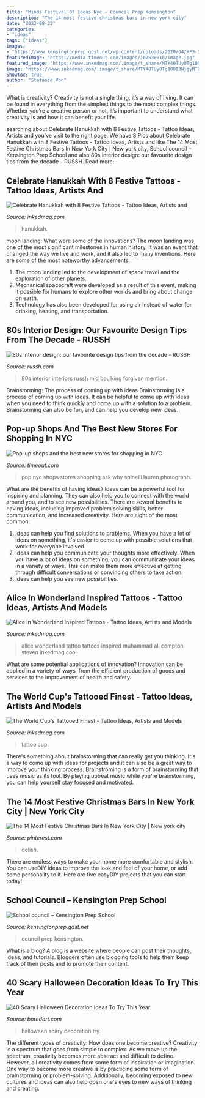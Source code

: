 ```yaml
---
title: "Minds Festival Of Ideas Nyc ~ Council Prep Kensington"
description: "The 14 most festive christmas bars in new york city"
date: "2023-08-22"
categories:
- "ideas"
tags: ["ideas"]
images:
- "https://www.kensingtonprep.gdst.net/wp-content/uploads/2020/04/KPS-School-Council-Thumbnail.jpg"
featuredImage: "https://media.timeout.com/images/102530018/image.jpg"
featured_image: "https://www.inkedmag.com/.image/t_share/MTY4OTUyOTg1ODI3NjgyMTE1/hanukkah-tattoo-fb.jpg"
image: "https://www.inkedmag.com/.image/t_share/MTY4OTUyOTg1ODI3NjgyMTE1/hanukkah-tattoo-fb.jpg"
ShowToc: true
author: "Stefanie Von"
---
```



What is creativity?
Creativity is not a single thing, it’s a way of living. It can be found in everything from the simplest things to the most complex things. Whether you’re a creative person or not, it’s important to understand what creativity is and how it can benefit your life.

	

		
searching about Celebrate Hanukkah with 8 Festive Tattoos - Tattoo Ideas, Artists and you've visit to the right page. We have 8 Pics about Celebrate Hanukkah with 8 Festive Tattoos - Tattoo Ideas, Artists and like The 14 Most Festive Christmas Bars In New York City | New york city, School council – Kensington Prep School and also 80s interior design: our favourite design tips from the decade - RUSSH. Read more:
		
    
## Celebrate Hanukkah With 8 Festive Tattoos - Tattoo Ideas, Artists And

<img loading=lazy src="https://www.inkedmag.com/.image/t_share/MTY4OTUyOTg1ODI3NjgyMTE1/hanukkah-tattoo-fb.jpg" onerror="this.onerror=null;this.src='https://tse3.mm.bing.net/th?id=OIP.vacqwTj2Psd5q77c1yECgQHaD4&amp;pid=15.1';" alt="Celebrate Hanukkah with 8 Festive Tattoos - Tattoo Ideas, Artists and">

_Source: inkedmag.com_

>hanukkah. 

	

moon landing: What were some of the innovations?
The moon landing was one of the most significant milestones in human history. It was an event that changed the way we live and work, and it also led to many inventions. Here are some of the most noteworthy advancements: 
1) The moon landing led to the development of space travel and the exploration of other planets. 
2) Mechanical spacecraft were developed as a result of this event, making it possible for humans to explore other worlds and bring about change on earth. 
3) Technology has also been developed for using air instead of water for drinking, heating, and transportation.

    
## 80s Interior Design: Our Favourite Design Tips From The Decade - RUSSH

<img loading=lazy src="https://www.russh.com/wp-content/uploads/2020/08/Untitled-10.jpg" onerror="this.onerror=null;this.src='https://tse3.mm.bing.net/th?id=OIP.S6mWTB787dAEVQOlrUS74QHaE8&amp;pid=15.1';" alt="80s interior design: our favourite design tips from the decade - RUSSH">

_Source: russh.com_

>80s interior interiors russh mid baulking forgiven mention. 

	

Brainstorming: The process of coming up with ideas
Brainstorming is a process of coming up with ideas. It can be helpful to come up with ideas when you need to think quickly and come up with a solution to a problem. Brainstorming can also be fun, and can help you develop new ideas.

    
## Pop-up Shops And The Best New Stores For Shopping In NYC

<img loading=lazy src="https://media.timeout.com/images/102530018/image.jpg" onerror="this.onerror=null;this.src='https://tse4.mm.bing.net/th?id=OIP.pwllgkHLfpIe9ikpDPQ90AHaE8&amp;pid=15.1';" alt="Pop-up shops and the best new stores for shopping in NYC">

_Source: timeout.com_

>pop nyc shops stores shopping ask why spinelli lauren photograph. 

	

What are the benefits of having ideas?
Ideas can be a powerful tool for inspiring and planning. They can also help you to connect with the world around you, and to see new possibilities. There are several benefits to having ideas, including improved problem solving skills, better communication, and increased creativity. Here are eight of the most common: 
1. Ideas can help you find solutions to problems. When you have a lot of ideas on something, it's easier to come up with possible solutions that work for everyone involved.
2. Ideas can help you communicate your thoughts more effectively. When you have a lot of ideas on something, you can communicate your ideas in a variety of ways. This can make them more effective at getting through difficult conversations or convincing others to take action. 
3. Ideas can help you see new possibilities.

    
## Alice In Wonderland Inspired Tattoos - Tattoo Ideas, Artists And Models

<img loading=lazy src="https://www.inkedmag.com/.image/t_share/MTU5MDMyNzcwNDgzMjAxNjg1/alice-in-wonderland-tattoo---steven_compton.png" onerror="this.onerror=null;this.src='https://tse4.mm.bing.net/th?id=OIP._C06spqOLiW_Be65kulb1wHaJM&amp;pid=15.1';" alt="Alice in Wonderland Inspired Tattoos - Tattoo Ideas, Artists and Models">

_Source: inkedmag.com_

>alice wonderland tattoo tattoos inspired muhammad ali compton steven inkedmag cool. 

	

What are some potential applications of innovation?
Innovation can be applied in a variety of ways, from the efficient production of goods and services to the improvement of health and safety.

    
## The World Cup&#039;s Tattooed Finest - Tattoo Ideas, Artists And Models

<img loading=lazy src="https://www.inkedmag.com/.image/t_share/MTU5MDMyMzMxODU3MzA3NDE2/fifafeature.jpg" onerror="this.onerror=null;this.src='https://tse1.mm.bing.net/th?id=OIP.Pk8II6NSqoR1Vjn4E7IeFQHaHa&amp;pid=15.1';" alt="The World Cup&#039;s Tattooed Finest - Tattoo Ideas, Artists and Models">

_Source: inkedmag.com_

>tattoo cup. 

	

There's something about brainstorming that can really get you thinking. It's a way to come up with ideas for projects and it can also be a great way to improve your thinking process. Brainstroming is a form of brainstorming that uses music as its tool. By playing upbeat music while you're brainstorming, you can help yourself stay focused and motivated.

    
## The 14 Most Festive Christmas Bars In New York City | New York City

<img loading=lazy src="https://i.pinimg.com/originals/aa/18/0e/aa180e00b74c8749a0d5a1993c8bd468.jpg" onerror="this.onerror=null;this.src='https://tse2.mm.bing.net/th?id=OIP.RqckPJrags2oXkL4Tw1z2QHaE4&amp;pid=15.1';" alt="The 14 Most Festive Christmas Bars In New York City | New york city">

_Source: pinterest.com_

>delish. 

	

There are endless ways to make your home more comfortable and stylish. You can useDIY ideas to improve the look and feel of your home, or add some personality to it. Here are five easyDIY projects that you can start today!

    
## School Council – Kensington Prep School

<img loading=lazy src="https://www.kensingtonprep.gdst.net/wp-content/uploads/2020/04/KPS-School-Council-Thumbnail.jpg" onerror="this.onerror=null;this.src='https://tse3.mm.bing.net/th?id=OIP.rEsEYW96Z_iOEcbcXdkV2gHaHa&amp;pid=15.1';" alt="School council – Kensington Prep School">

_Source: kensingtonprep.gdst.net_

>council prep kensington. 

	

What is a blog?
A blog is a website where people can post their thoughts, ideas, and tutorials. Bloggers often use blogging tools to help them keep track of their posts and to promote their content.

    
## 40 Scary Halloween Decoration Ideas To Try This Year

<img loading=lazy src="https://www.boredart.com/wp-content/uploads/2014/09/Scary-Halloween-Decoration-Ideas-to-try-this-Year-2.jpg" onerror="this.onerror=null;this.src='https://tse1.mm.bing.net/th?id=OIP.Bmp-B7NGakRu1hLLXGbwRgHaJ4&amp;pid=15.1';" alt="40 Scary Halloween Decoration Ideas To Try This Year">

_Source: boredart.com_

>halloween scary decoration try. 

	

The different types of creativity: How does one become creative?
Creativity is a spectrum that goes from simple to complex. As we move up the spectrum, creativity becomes more abstract and difficult to define. However, all creativity comes from some form of inspiration or imagination. One way to become more creative is by practicing some form of brainstorming or problem-solving. Additionally, becoming exposed to new cultures and ideas can also help open one's eyes to new ways of thinking and creating.

